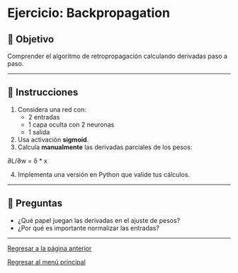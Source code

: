 # Ejercicio: Backpropagation

## 🎯 Objetivo
Comprender el algoritmo de retropropagación calculando derivadas paso a paso.

---

## 🧩 Instrucciones
1. Considera una red con:
   - 2 entradas
   - 1 capa oculta con 2 neuronas
   - 1 salida
2. Usa activación **sigmoid**.
3. Calcula **manualmente** las derivadas parciales de los pesos:

∂L/∂w = δ * x

4. Implementa una versión en Python que valide tus cálculos.

---

## 🧠 Preguntas
- ¿Qué papel juegan las derivadas en el ajuste de pesos?
- ¿Por qué es importante normalizar las entradas?

---
[Regresar a la página anterior](./DeepLearning.md)

[Regresar al menú principal](../README.md)

